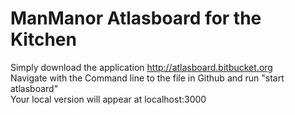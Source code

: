 # ManManor Atlasboard for the Kitchen
Simply download the application http://atlasboard.bitbucket.org<br>
Navigate with the Command line to the file in Github and run "start atlasboard" <br>
Your local version will appear at localhost:3000
